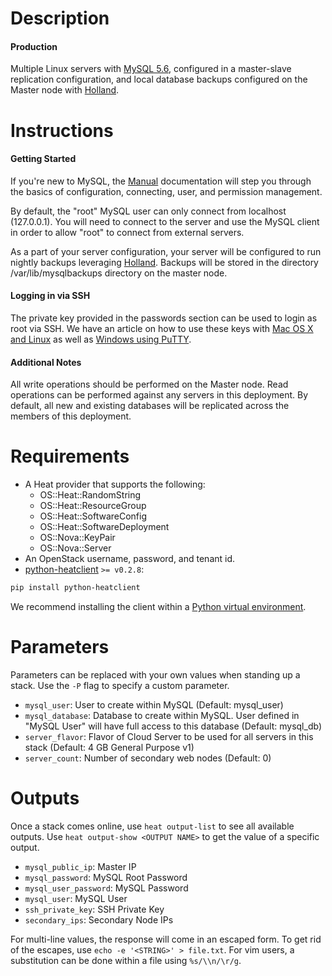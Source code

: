 Description
===========

#### Production

Multiple Linux servers with [MySQL 5.6](http://www.mysql.com/), configured in
a master-slave replication configuration, and local database backups
configured on the Master node with [Holland](https://github.com/holland-backup/holland#readme).


Instructions
===========

#### Getting Started
If you're new to MySQL, the [Manual](http://dev.mysql.com/doc/refman/5.6/en/index.html)
documentation will step you through the basics of configuration, connecting,
user, and  permission management.

By default, the "root" MySQL user can only connect from localhost (127.0.0.1).
You will need to connect to the server and use the MySQL client in order to
allow "root" to connect from external servers.

As a part of your server configuration, your server will be configured to run
nightly backups leveraging
[Holland](https://github.com/holland-backup/holland#readme).  Backups will be
stored in the directory /var/lib/mysqlbackups directory on the master node.
#### Logging in via SSH
The private key provided in the passwords section can be used to login as
root via SSH. We have an article on how to use these keys with [Mac OS X and
Linux](http://www.rackspace.com/knowledge_center/article/logging-in-with-a-ssh-private-key-on-linuxmac)
as well as [Windows using
PuTTY](http://www.rackspace.com/knowledge_center/article/logging-in-with-a-ssh-private-key-on-windows).
#### Additional Notes
All write operations should be performed on the Master node. Read operations
can be performed against any servers in this deployment. By default, all new
and existing databases will be replicated across the members of this
deployment.


Requirements
============
* A Heat provider that supports the following:
  * OS::Heat::RandomString
  * OS::Heat::ResourceGroup
  * OS::Heat::SoftwareConfig
  * OS::Heat::SoftwareDeployment
  * OS::Nova::KeyPair
  * OS::Nova::Server
* An OpenStack username, password, and tenant id.
* [python-heatclient](https://github.com/openstack/python-heatclient)
`>= v0.2.8`:

```bash
pip install python-heatclient
```

We recommend installing the client within a [Python virtual
environment](http://www.virtualenv.org/).

Parameters
==========
Parameters can be replaced with your own values when standing up a stack. Use
the `-P` flag to specify a custom parameter.

* `mysql_user`: User to create within MySQL (Default: mysql_user)
* `mysql_database`: Database to create within MySQL.  User defined in "MySQL User" will have full access to this database (Default: mysql_db)
* `server_flavor`: Flavor of Cloud Server to be used for all servers in this stack (Default: 4 GB General Purpose v1)
* `server_count`: Number of secondary web nodes (Default: 0)

Outputs
=======
Once a stack comes online, use `heat output-list` to see all available outputs.
Use `heat output-show <OUTPUT NAME>` to get the value of a specific output.

* `mysql_public_ip`: Master IP 
* `mysql_password`: MySQL Root Password 
* `mysql_user_password`: MySQL Password 
* `mysql_user`: MySQL User 
* `ssh_private_key`: SSH Private Key 
* `secondary_ips`: Secondary Node IPs 

For multi-line values, the response will come in an escaped form. To get rid of
the escapes, use `echo -e '<STRING>' > file.txt`. For vim users, a substitution
can be done within a file using `%s/\\n/\r/g`.

